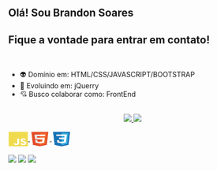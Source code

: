 ## Olá! Sou Brandon Soares
## Fique a vontade para entrar em contato!

<br>

- :alien: Domínio em: HTML/CSS/JAVASCRIPT/BOOTSTRAP
- :robot: Evoluindo em: jQuerry
- :cupid: Busco colaborar como: FrontEnd

<br>

<div align="center">
  <a href="https://github.com/eslleydev">
  <img height="180em" src="https://github-readme-stats.vercel.app/api?username=eslleydev&show_icons=true&theme=tokyonight&include_all_commits=true&count_private=true"/>
  <img height="180em" src="https://github-readme-stats.vercel.app/api/top-langs/?username=eslleydev&layout=compact&langs_count=7&theme=tokyonight"/>
</div>
<div style="display: inline_block"><br>
  <img align="center" alt="eslley-Js" height="30" width="40" src="https://raw.githubusercontent.com/devicons/devicon/master/icons/javascript/javascript-plain.svg">  
  <img align="center" alt="eslley-HTML" height="30" width="40" src="https://raw.githubusercontent.com/devicons/devicon/master/icons/html5/html5-original.svg">
  <img align="center" alt="eslley-CSS" height="30" width="40" src="https://raw.githubusercontent.com/devicons/devicon/master/icons/css3/css3-original.svg">
</div>
  <br>
<div>   
  <a href="https://instagram.com/eslley.dev" target="_blank"><img src="https://img.shields.io/badge/-Instagram-%23E4405F?style=for-the-badge&logo=instagram&logoColor=white" target="_blank"></a> 	  
  <a href = "mailto:brandoneslley68@gmail.com"><img src="https://img.shields.io/badge/-Gmail-%23333?style=for-the-badge&logo=gmail&logoColor=white" target="_blank"></a>
  <a href="https://www.linkedin.com/in/brandon-soares-3b6164223/" target="_blank"><img src="https://img.shields.io/badge/-LinkedIn-%230077B5?style=for-the-badge&logo=linkedin&logoColor=white" target="_blank"></a> 
  
 
 
</div>
